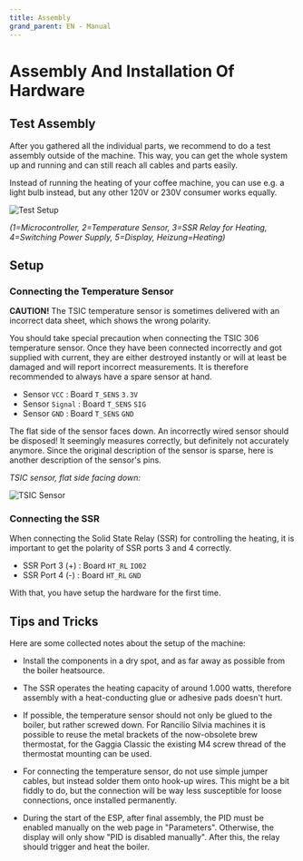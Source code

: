 ```yaml
---
title: Assembly
grand_parent: EN - Manual
---
```


# Assembly And Installation Of Hardware

## Test Assembly

After you gathered all the individual parts, we recommend to do a test assembly outside of the machine. This way, you can get the whole system up and running and can still reach all cables and parts easily.

Instead of running the heating of your coffee machine, you can use e.g. a light bulb instead, but any other 120V or 230V consumer works equally.

![Test Setup](/img/hardware/hardware/trockenaufbau.png)

_(1=Microcontroller, 2=Temperature Sensor, 3=SSR Relay for Heating, 4=Switching Power Supply, 5=Display, Heizung=Heating)_

## Setup

### Connecting the Temperature Sensor

**CAUTION!** The TSIC temperature sensor is sometimes delivered with an incorrect data sheet, which shows the wrong polarity.

You should take special precaution when connecting the TSIC 306 temperature sensor. Once they have been connected incorrectly and got supplied with current, they are either destroyed instantly or will at least be damaged and will report incorrect measurements. It is therefore recommended to always have a spare sensor at hand.

- Sensor `VCC` : Board `T_SENS` `3.3V`
- Sensor `Signal` : Board `T_SENS` `SIG`
- Sensor `GND` : Board `T_SENS` `GND`

The flat side of the sensor faces down. An incorrectly wired sensor should be disposed! It seemingly measures correctly, but definitely not accurately anymore.
Since the original description of the sensor is sparse, here is another description of the sensor's pins.

_TSIC sensor, flat side facing down:_

![TSIC Sensor](/img/hardware/hardware/20200503_223844-scaled.jpg)

### Connecting the SSR

When connecting the Solid State Relay (SSR) for controlling the heating, it is important to get the polarity of SSR ports 3 and 4 correctly.

- SSR Port 3 (+) : Board `HT_RL` `IO02`
- SSR Port 4 (-) : Board `HT_RL` `GND`

With that, you have setup the hardware for the first time.

## Tips and Tricks

Here are some collected notes about the setup of the machine:

- Install the components in a dry spot, and as far away as possible from the boiler heatsource.

- The SSR operates the heating capacity of around 1.000 watts, therefore assembly with a heat-conducting glue or adhesive pads doesn't hurt.

- If possible, the temperature sensor should not only be glued to the boiler, but rather screwed down. For Rancilio Silvia machines it is possible to reuse the metal brackets of the now-obsolete brew thermostat, for the Gaggia Classic the existing M4 screw thread of the thermostat mounting can be used.

- For connecting the temperature sensor, do not use simple jumper cables, but instead solder them onto hook-up wires. This might be a bit fiddly to do, but the connection will be way less susceptible for loose connections, once installed permanently.

- During the start of the ESP, after final assembly, the PID must be enabled manually on the web page in "Parameters". Otherwise, the display will only show "PID is disabled manually". After this, the relay should trigger and heat the boiler.
